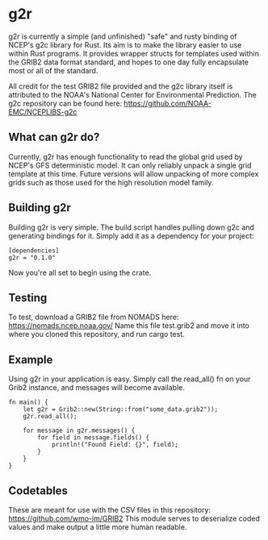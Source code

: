 
g2r
==============
g2r is currently a simple (and unfinished) "safe" and rusty binding of NCEP's g2c library for Rust. Its aim is to make the library easier to use within Rust programs. It provides wrapper structs for templates used within the GRIB2 data format standard, and hopes to one day fully encapsulate most or all of the standard. 

All credit for the test GRIB2 file provided and the g2c library itself is attributed to the NOAA's National Center for Environmental Prediction.
The g2c repository can be found here: https://github.com/NOAA-EMC/NCEPLIBS-g2c

What can g2r do?
--------------
Currently, g2r has enough functionality to read the global grid used by NCEP's GFS deterministic model. It can only reliably unpack a single grid template at this time.
Future versions will allow unpacking of more complex grids such as those used for the high resolution model family.



Building g2r
--------------
Building g2r is very simple. The build script handles pulling down g2c and generating bindings for it.
Simply add it as a dependency for your project:
```
[dependencies]
g2r = "0.1.0"
```
Now you're all set to begin using the crate.

Testing
--------------
To test, download a GRIB2 file from NOMADS here: https://nomads.ncep.noaa.gov/
Name this file test.grib2 and move it into where you cloned this repository, and run cargo test.

Example
-------------
Using g2r in your application is easy. Simply call the read_all() fn on your Grib2 instance, and messages will become available.
```
fn main() {
    let g2r = Grib2::new(String::from("some_data.grib2"));
    g2r.read_all();

    for message in g2r.messages() {
        for field in message.fields() {
            println!("Found Field: {}", field);
        }
    }
}
```

Codetables
-------------
These are meant for use with the CSV files in this repository: https://github.com/wmo-im/GRIB2 This module serves to deserialize coded values and make output a little more human readable.
